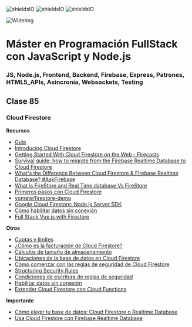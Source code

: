 ![shieldsIO](https://img.shields.io/github/issues/Fictizia/Master-en-programacion-fullstack-con-JavaScript-y-Node.js_ed2.svg)
![shieldsIO](https://img.shields.io/github/forks/Fictizia/Master-en-programacion-fullstack-con-JavaScript-y-Node.js_ed2.svg)
![shieldsIO](https://img.shields.io/github/stars/Fictizia/Master-en-programacion-fullstack-con-JavaScript-y-Node.js_ed2.svg)

![WideImg](http://fictizia.com/img/github/Fictizia-plan-estudios-github.jpg)

# Máster en Programación FullStack con JavaScript y Node.js
### JS, Node.js, Frontend, Backend, Firebase, Express, Patrones, HTML5_APIs, Asincronía, Websockets, Testing

## Clase 85

### Cloud Firestore

**Recursos**
- [Guía](https://firebase.google.com/docs/firestore/?hl=es-419)
- [Introducing Cloud Firestore](https://www.youtube.com/watch?v=QcsAb2RR52c)
- [Getting Started With Cloud Firestore on the Web - Firecasts](https://www.youtube.com/watch?v=2Vf1D-rUMwE)
- [Survival guide: how to migrate from the Firebase Realtime Database to Cloud Firestore](https://medium.freecodecamp.org/rtdb-to-firestore-fd8da8149877)
- [What's the Difference Between Cloud Firestore & Firebase Realtime Database? #AskFirebase](https://www.youtube.com/watch?v=KeIx-mArUck)
- [What is FireStore and Real Time database Vs FireStore](https://www.youtube.com/watch?v=GMJu2aC4AhQ)
- [Primeros pasos con Cloud Firestore](https://firebase.google.com/docs/firestore/quickstart?hl=es-419)
- [yomete/firestore-demo](https://github.com/yomete/firestore-demo)
- [Google Cloud Firestore: Node.js Server SDK](https://cloud.google.com/nodejs/docs/reference/firestore/0.19.x/)
- [Cómo habilitar datos sin conexión](https://firebase.google.com/docs/firestore/manage-data/enable-offline)
- [Full Stack Vue.js with Firestore](https://medium.com/vue-mastery/full-stack-vue-js-with-firestore-62e2fe2ec1f3)

**Otros**
- [Cuotas y límites](https://firebase.google.com/docs/firestore/quotas)
- [¿Cómo es la facturación de Cloud Firestore?](https://firebase.google.com/docs/firestore/pricing)
- [Cálculos de tamaño de almacenamiento](https://firebase.google.com/docs/firestore/storage-size)
- [Ubicaciones de la base de datos en Cloud Firestore](https://firebase.google.com/docs/firestore/locations)
- [Cómo comenzar con las reglas de seguridad de Cloud Firestore](https://firebase.google.com/docs/firestore/security/get-started)
- [Structuring Security Rules](https://firebase.google.com/docs/firestore/security/rules-structure)
- [Condiciones de escritura de reglas de seguridad](https://firebase.google.com/docs/firestore/security/rules-conditions)
- [Habilitar datos sin conexión](https://firebase.google.com/docs/firestore/manage-data/enable-offline)
- [Extender Cloud Firestore con Cloud Functions](https://firebase.google.com/docs/firestore/extend-with-functions)

**Importante**
- [Cómo elegir tu base de datos: Cloud Firestore o Realtime Database](https://firebase.google.com/docs/firestore/rtdb-vs-firestore)
- [Usa Cloud Firestore con Firebase Realtime Database](https://firebase.google.com/docs/firestore/firestore-for-rtdb)
